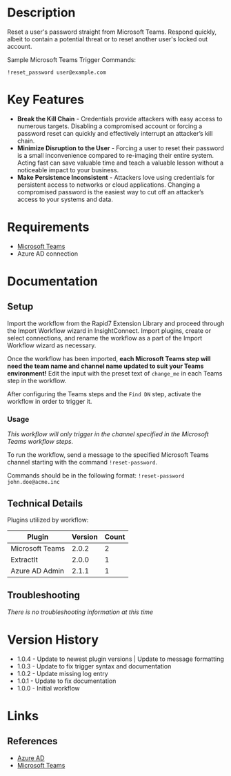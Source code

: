# Description

Reset a user's password straight from Microsoft Teams. Respond quickly, albeit to contain a potential threat or to reset another user's locked out account.

Sample Microsoft Teams Trigger Commands:

`!reset_password user@example.com`

# Key Features

* **Break the Kill Chain** - Credentials provide attackers with easy access to numerous targets. Disabling a compromised account or forcing a password reset can quickly and effectively interrupt an attacker’s kill chain.
* **Minimize Disruption to the User** - Forcing a user to reset their password is a small inconvenience compared to re-imaging their entire system. Acting fast can save valuable time and teach a valuable lesson without a noticeable impact to your business.
* **Make Persistence Inconsistent** - Attackers love using credentials for persistent access to networks or cloud applications. Changing a compromised password is the easiest way to cut off an attacker’s access to your systems and data.

# Requirements

* [Microsoft Teams](https://insightconnect.help.rapid7.com/docs/microsoft-teams)
* Azure AD connection

# Documentation

## Setup

Import the workflow from the Rapid7 Extension Library and proceed through the Import Workflow wizard in InsightConnect. Import plugins, create or select connections, and rename the workflow as a part of the Import Workflow wizard as necessary.

Once the workflow has been imported, **each Microsoft Teams step will need the team name and channel name updated to suit your Teams environment!** Edit the input with the preset text of `change_me` in each Teams step in the workflow.

After configuring the Teams steps and the `Find DN` step, activate the workflow in order to trigger it.

### Usage

*This workflow will only trigger in the channel specified in the Microsoft Teams workflow steps.*

To run the workflow, send a message to the specified Microsoft Teams channel starting with the command `!reset-password`. 

Commands should be in the following format:
`!reset-password john.doe@acme.inc`

## Technical Details

Plugins utilized by workflow:

|Plugin|Version|Count|
|----|----|--------|
|Microsoft Teams|2.0.2|2|
|ExtractIt|2.0.0|1|
|Azure AD Admin|2.1.1|1|

## Troubleshooting

_There is no troubleshooting information at this time_

# Version History

* 1.0.4 - Update to newest plugin versions | Update to message formatting
* 1.0.3 - Update to fix trigger syntax and documentation
* 1.0.2 - Update missing log entry
* 1.0.1 - Update to fix documentation
* 1.0.0 - Initial workflow

# Links

## References

* [Azure AD](https://azure.microsoft.com/en-us/services/active-directory/)
* [Microsoft Teams](https://products.office.com/en-US/microsoft-teams/group-chat-software)
